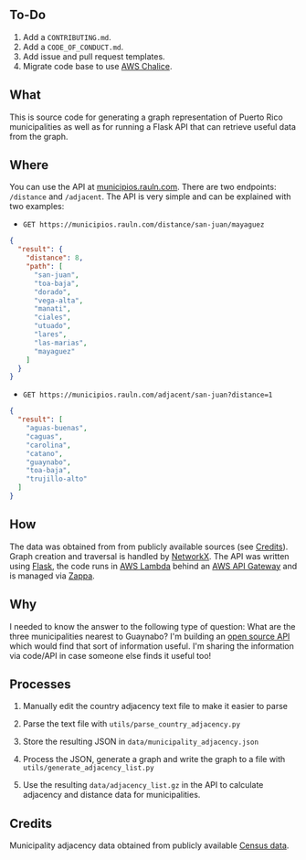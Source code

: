 ## To-Do

1. Add a `CONTRIBUTING.md`.
1. Add a `CODE_OF_CONDUCT.md`.
1. Add issue and pull request templates.
1. Migrate code base to use [AWS Chalice](https://github.com/aws/chalice).

## What
    
This is source code for generating a graph representation of Puerto Rico municipalities as well as for running a Flask API that can retrieve useful data from the graph.
    
## Where

You can use the API at [municipios.rauln.com](https://municipios.rauln.com). There are two endpoints: `/distance` and `/adjacent`. The API is very simple and can be explained with two examples:


* `GET https://municipios.rauln.com/distance/san-juan/mayaguez`

```json
{
  "result": {
    "distance": 8,
    "path": [
      "san-juan",
      "toa-baja",
      "dorado",
      "vega-alta",
      "manati",
      "ciales",
      "utuado",
      "lares",
      "las-marias",
      "mayaguez"
    ]
  }
}
```


* `GET https://municipios.rauln.com/adjacent/san-juan?distance=1`

```json
{
  "result": [
    "aguas-buenas",
    "caguas",
    "carolina",
    "catano",
    "guaynabo",
    "toa-baja",
    "trujillo-alto"
  ]
}
```

## How

The data was obtained from from publicly available sources (see [Credits](#Credits)). Graph creation and traversal is handled by [NetworkX](https://networkx.github.io/).
The API was written using [Flask](https://palletsprojects.com/p/flask/), the code runs in [AWS Lambda](https://aws.amazon.com/lambda/) behind an [AWS API Gateway](https://aws.amazon.com/api-gateway/) and is managed via [Zappa](https://github.com/Miserlou/Zappa).

## Why

I needed to know the answer to the following type of question: What are the three municipalities nearest to Guaynabo? I'm building an [open source API](https://github.com/rnegron/cc-api) which would find that sort of information useful. I'm sharing the information via code/API in case someone else finds it useful too!


## Processes

1. Manually edit the country adjacency text file to make it easier to parse

1. Parse the text file with `utils/parse_country_adjacency.py`

1. Store the resulting JSON in `data/municipality_adjacency.json`

1. Process the JSON, generate a graph and write the graph to a file with `utils/generate_adjacency_list.py`

1. Use the resulting `data/adjacency_list.gz` in the API to calculate adjacency and distance data for municipalities.


## Credits

Municipality adjacency data obtained from publicly available [Census data](https://www.census.gov/geographies/reference-files/2010/geo/county-adjacency.html).
